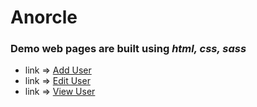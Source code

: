 # Anorcle

<h3>Demo web pages are built using <em>html, css, sass</em></h3>

<ul>  
<li>link => <a href="https://manandoshi1301.github.io/Anorcle/addUser/index_addUser.html">Add User</a></li>
<li>link => <a href="https://manandoshi1301.github.io/Anorcle/editUser/edit_user_data.html">Edit User</a></li>
<li>link => <a href="https://manandoshi1301.github.io/Anorcle/viewUser/view_user_data.html">View User</a></li>
</ul>

